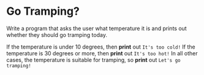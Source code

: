 # Go Tramping?

Write a program that asks the user what temperature it is and prints out whether they should go tramping today.

If the temperature is under 10 degrees, then **print** out `It's too cold!`
If the temperature is 30 degrees or more, then **print** out `It's too hot!`
In all other cases, the temperature is suitable for tramping, so **print** out `Let's go tramping!`
